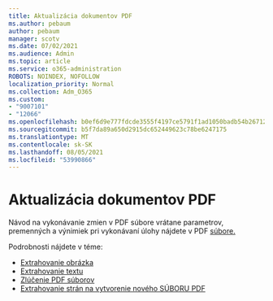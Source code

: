 ```yaml
---
title: Aktualizácia dokumentov PDF
ms.author: pebaum
author: pebaum
manager: scotv
ms.date: 07/02/2021
ms.audience: Admin
ms.topic: article
ms.service: o365-administration
ROBOTS: NOINDEX, NOFOLLOW
localization_priority: Normal
ms.collection: Adm_O365
ms.custom:
- "9007101"
- "12066"
ms.openlocfilehash: b0ef6d9e777fdcde3555f4197ce5791f1ad1050badb54b267129d2b1febe0e7c
ms.sourcegitcommit: b5f7da89a650d2915dc652449623c78be6247175
ms.translationtype: MT
ms.contentlocale: sk-SK
ms.lasthandoff: 08/05/2021
ms.locfileid: "53990866"
---
```

# <a name="update-pdf-documents"></a>Aktualizácia dokumentov PDF

Návod na vykonávanie zmien v PDF súbore vrátane parametrov, premenných a výnimiek pri vykonávaní úlohy nájdete v PDF [súbore.](/power-automate/desktop-flows/actions-reference/pdf)

Podrobnosti nájdete v téme:

- [Extrahovanie obrázka](/power-automate/desktop-flows/actions-reference/pdf#pdf-actions)
- [Extrahovanie textu](/power-automate/desktop-flows/actions-reference/pdf#extracttextfrompdfaction)
- [Zlúčenie PDF súborov](/power-automate/desktop-flows/actions-reference/pdf#mergefiles)
- [Extrahovanie strán na vytvorenie nového SÚBORU PDF](/power-automate/desktop-flows/actions-reference/pdf#extractpages)
